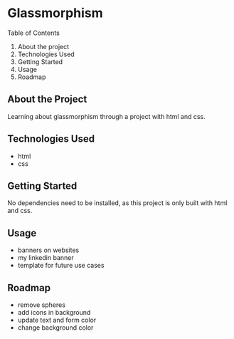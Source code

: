 # Glassmorphism

Table of Contents

1. About the project
2. Technologies Used
3. Getting Started
4. Usage
5. Roadmap

## About the Project

Learning about glassmorphism through a project with html and css.

## Technologies Used

- html
- css

## Getting Started

No dependencies need to be installed, as this project is only built with html and css.

## Usage

- banners on websites
- my linkedin banner
- template for future use cases

## Roadmap

- remove spheres
- add icons in background
- update text and form color
- change background color
